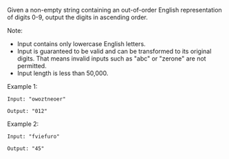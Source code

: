 Given a non-empty string containing an out-of-order English representation of digits 0-9, output the digits in ascending order.

Note:

* Input contains only lowercase English letters.
* Input is guaranteed to be valid and can be transformed to its original digits. That means invalid inputs such as "abc" or "zerone" are not permitted.
* Input length is less than 50,000.

Example 1:

~~~
Input: "owoztneoer"

Output: "012"
~~~

Example 2:

~~~
Input: "fviefuro"

Output: "45"
~~~
